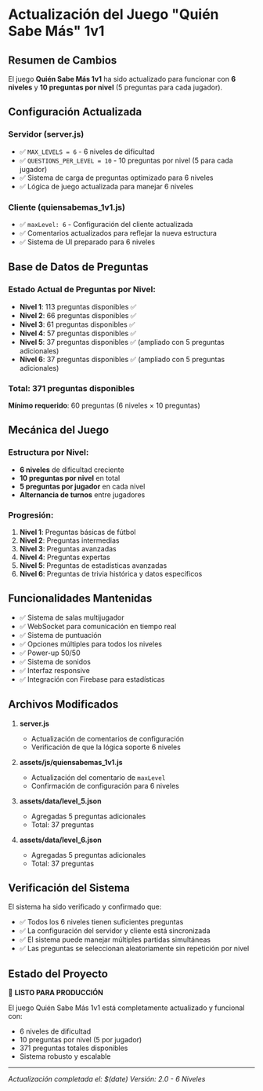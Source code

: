 # Actualización del Juego "Quién Sabe Más" 1v1

## Resumen de Cambios

El juego **Quién Sabe Más 1v1** ha sido actualizado para funcionar con **6 niveles** y **10 preguntas por nivel** (5 preguntas para cada jugador).

## Configuración Actualizada

### Servidor (server.js)
- ✅ `MAX_LEVELS = 6` - 6 niveles de dificultad
- ✅ `QUESTIONS_PER_LEVEL = 10` - 10 preguntas por nivel (5 para cada jugador)
- ✅ Sistema de carga de preguntas optimizado para 6 niveles
- ✅ Lógica de juego actualizada para manejar 6 niveles

### Cliente (quiensabemas_1v1.js)
- ✅ `maxLevel: 6` - Configuración del cliente actualizada
- ✅ Comentarios actualizados para reflejar la nueva estructura
- ✅ Sistema de UI preparado para 6 niveles

## Base de Datos de Preguntas

### Estado Actual de Preguntas por Nivel:
- **Nivel 1**: 113 preguntas disponibles ✅
- **Nivel 2**: 66 preguntas disponibles ✅
- **Nivel 3**: 61 preguntas disponibles ✅
- **Nivel 4**: 57 preguntas disponibles ✅
- **Nivel 5**: 37 preguntas disponibles ✅ (ampliado con 5 preguntas adicionales)
- **Nivel 6**: 37 preguntas disponibles ✅ (ampliado con 5 preguntas adicionales)

### Total: 371 preguntas disponibles
**Mínimo requerido**: 60 preguntas (6 niveles × 10 preguntas)

## Mecánica del Juego

### Estructura por Nivel:
- **6 niveles** de dificultad creciente
- **10 preguntas por nivel** en total
- **5 preguntas por jugador** en cada nivel
- **Alternancia de turnos** entre jugadores

### Progresión:
1. **Nivel 1**: Preguntas básicas de fútbol
2. **Nivel 2**: Preguntas intermedias
3. **Nivel 3**: Preguntas avanzadas
4. **Nivel 4**: Preguntas expertas
5. **Nivel 5**: Preguntas de estadísticas avanzadas
6. **Nivel 6**: Preguntas de trivia histórica y datos específicos

## Funcionalidades Mantenidas

- ✅ Sistema de salas multijugador
- ✅ WebSocket para comunicación en tiempo real
- ✅ Sistema de puntuación
- ✅ Opciones múltiples para todos los niveles
- ✅ Power-up 50/50
- ✅ Sistema de sonidos
- ✅ Interfaz responsive
- ✅ Integración con Firebase para estadísticas

## Archivos Modificados

1. **server.js**
   - Actualización de comentarios de configuración
   - Verificación de que la lógica soporte 6 niveles

2. **assets/js/quiensabemas_1v1.js**
   - Actualización del comentario de `maxLevel`
   - Confirmación de configuración para 6 niveles

3. **assets/data/level_5.json**
   - Agregadas 5 preguntas adicionales
   - Total: 37 preguntas

4. **assets/data/level_6.json**
   - Agregadas 5 preguntas adicionales
   - Total: 37 preguntas

## Verificación del Sistema

El sistema ha sido verificado y confirmado que:
- ✅ Todos los 6 niveles tienen suficientes preguntas
- ✅ La configuración del servidor y cliente está sincronizada
- ✅ El sistema puede manejar múltiples partidas simultáneas
- ✅ Las preguntas se seleccionan aleatoriamente sin repetición por nivel

## Estado del Proyecto

🎉 **LISTO PARA PRODUCCIÓN**

El juego Quién Sabe Más 1v1 está completamente actualizado y funcional con:
- 6 niveles de dificultad
- 10 preguntas por nivel (5 por jugador)
- 371 preguntas totales disponibles
- Sistema robusto y escalable

---

*Actualización completada el: $(date)*
*Versión: 2.0 - 6 Niveles* 